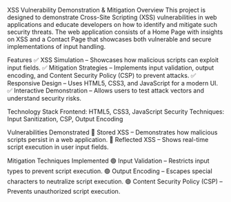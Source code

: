 XSS Vulnerability Demonstration & Mitigation
Overview
This project is designed to demonstrate Cross-Site Scripting (XSS) vulnerabilities in web applications and educate developers on how to identify and mitigate such security threats. The web application consists of a Home Page with insights on XSS and a Contact Page that showcases both vulnerable and secure implementations of input handling.

Features
✅ XSS Simulation – Showcases how malicious scripts can exploit input fields.
✅ Mitigation Strategies – Implements input validation, output encoding, and Content Security Policy (CSP) to prevent attacks.
✅ Responsive Design – Uses HTML5, CSS3, and JavaScript for a modern UI.
✅ Interactive Demonstration – Allows users to test attack vectors and understand security risks.

Technology Stack
Frontend: HTML5, CSS3, JavaScript
Security Techniques: Input Sanitization, CSP, Output Encoding

Vulnerabilities Demonstrated
🔴 Stored XSS – Demonstrates how malicious scripts persist in a web application.
🔴 Reflected XSS – Shows real-time script execution in user input fields.

Mitigation Techniques Implemented
🟢 Input Validation – Restricts input types to prevent script execution.
🟢 Output Encoding – Escapes special characters to neutralize script execution.
🟢 Content Security Policy (CSP) – Prevents unauthorized script execution.
